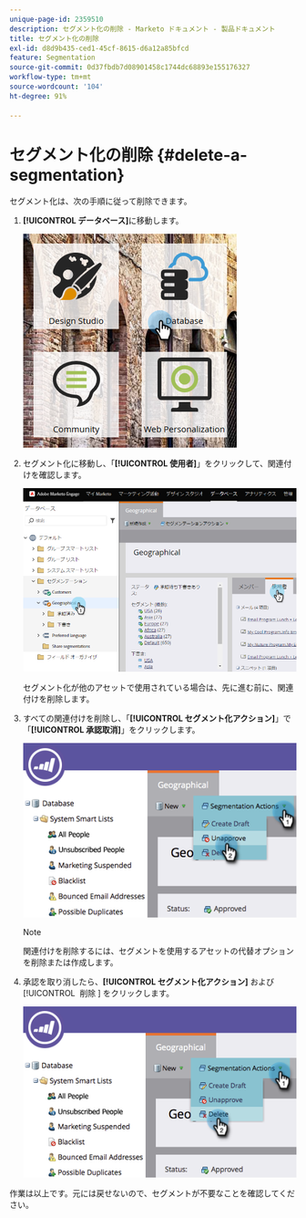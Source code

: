 ```yaml
---
unique-page-id: 2359510
description: セグメント化の削除 - Marketo ドキュメント - 製品ドキュメント
title: セグメント化の削除
exl-id: d8d9b435-ced1-45cf-8615-d6a12a85bfcd
feature: Segmentation
source-git-commit: 0d37fbdb7d08901458c1744dc68893e155176327
workflow-type: tm+mt
source-wordcount: '104'
ht-degree: 91%

---
```


# セグメント化の削除 {#delete-a-segmentation}

セグメント化は、次の手順に従って削除できます。

1. **[!UICONTROL データベース]**&#x200B;に移動します。

   ![](assets/image2017-3-28-14-3a55-3a26.png)

1. セグメント化に移動し、「**[!UICONTROL 使用者]**」をクリックして、関連付けを確認します。

   ![](assets/image2017-3-28-15-3a51-3a8.png)

   セグメント化が他のアセットで使用されている場合は、先に進む前に、関連付けを削除します。

1. すべての関連付けを削除し、「**[!UICONTROL セグメント化アクション]**」で「**[!UICONTROL 承認取消]**」をクリックします。

   ![](assets/image2017-3-28-15-3a51-3a30.png)

   >[!NOTE]
   >
   >関連付けを削除するには、セグメントを使用するアセットの代替オプションを削除または作成します。

1. 承認を取り消したら、**[!UICONTROL セグメント化アクション]** および [!UICONTROL &#x200B; 削除 &#x200B;] をクリックします。

   ![](assets/image2017-3-28-15-3a51-3a46.png)

作業は以上です。元には戻せないので、セグメントが不要なことを確認してください。
